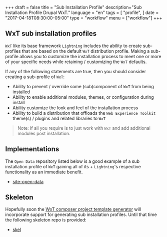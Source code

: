+++
draft = false
title = "Sub Installation Profile"
description="Sub Installation Profile Drupal WxT."
language = "en"
tags = [
    "profile",
]
date = "2017-04-18T08:30:00-05:00"
type = "workflow"
menu = ["workflow"]
+++

## WxT sub installation profiles

`WxT` like its base framework `Lightning` includes the ability to create
sub-profiles that are based on the default `WxT` distribution profile. Making
a sub-profile allows you to customize the installation process to meet one or
more of your specific needs while retaining / customizing the `WxT` defaults.

If any of the following statements are true, then you should consider creating
a sub-profile of `WxT`:

* Ability to prevent / override some (sub)component of `WxT` from being
installed
* Ability to enable additional modules, themes, or configuration during install
* Ability customize the look and feel of the installation process
* Ability to build a distribution that offloads the `Web Experience Toolkit`
theme(s) / plugins and related libraries to `WxT`

> Note: If all you require is to just work with `WxT` and add additional
modules post installation.

## Implementations

The `Open Data` repository listed below is a good example of a sub installation
profile of `WxT` gaining all of its + `Lightning`'s respective functionality as
an immediate benefit.

- [site-open-data][site-open-data]

## Skeleton

Hopefully soon the [WxT composer project template generator][wxt-project]
will incorporate support for generating sub installation profiles. Until that
time the following skeleton repo is provided:

- [skel][skel]


[site-open-data]:     https://github.com/open-data/site-open-data
[skel]:               https://github.com/drupalwxt/skel
[wxt-project]:        https://github.com/drupalwxt/wxt-project
